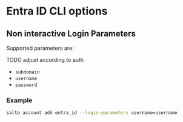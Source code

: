 # Entra ID CLI options

## Non interactive Login Parameters

Supported parameters are:

TODO adjust according to auth

- `subdomain`
- `username`
- `password`

### Example

```bash
salto account add entra_id --login-parameters username=username
```
